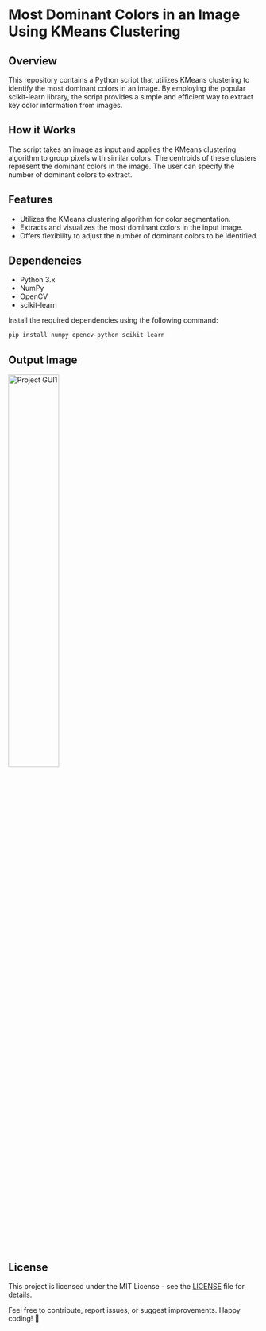 # Most Dominant Colors in an Image Using KMeans Clustering

## Overview
This repository contains a Python script that utilizes KMeans clustering to identify the most dominant colors in an image. By employing the popular scikit-learn library, the script provides a simple and efficient way to extract key color information from images.

## How it Works
The script takes an image as input and applies the KMeans clustering algorithm to group pixels with similar colors. The centroids of these clusters represent the dominant colors in the image. The user can specify the number of dominant colors to extract.

## Features
- Utilizes the KMeans clustering algorithm for color segmentation.
- Extracts and visualizes the most dominant colors in the input image.
- Offers flexibility to adjust the number of dominant colors to be identified.
  
## Dependencies
- Python 3.x
- NumPy
- OpenCV
- scikit-learn

Install the required dependencies using the following command:
```bash
pip install numpy opencv-python scikit-learn
```

## Output Image
<img src="https://github.com/akgaur12/Most-dominant-colors-in-an-image-using-KMeans-clustering/assets/134853842/fcc4746c-edf5-409a-a494-7effe0fe8894" alt="Project GUI1" width="45%">

## License
This project is licensed under the MIT License - see the [LICENSE](LICENSE) file for details.

Feel free to contribute, report issues, or suggest improvements. Happy coding! 🚀
